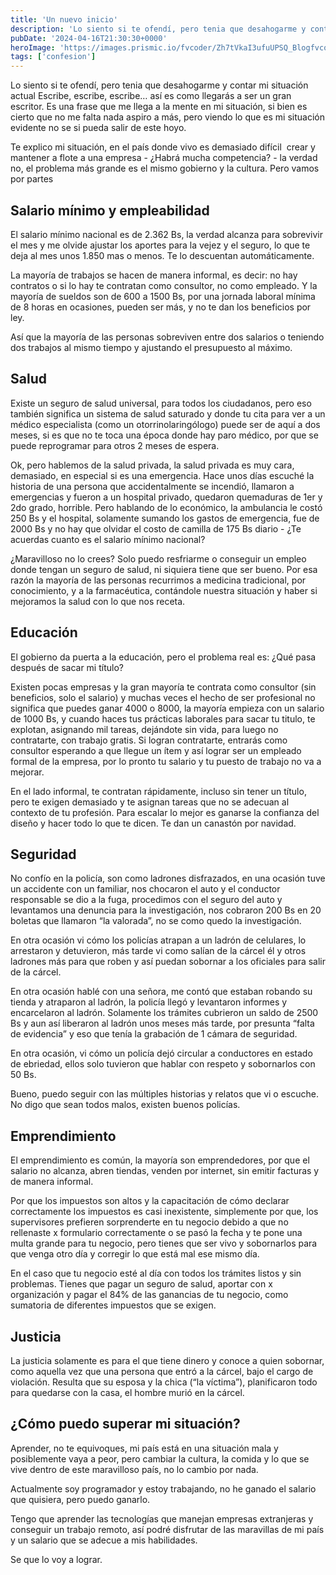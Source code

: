 ```yaml
---
title: 'Un nuevo inicio'
description: 'Lo siento si te ofendí, pero tenia que desahogarme y contar mi situación actual'
pubDate: '2024-04-16T21:30:30+0000'
heroImage: 'https://images.prismic.io/fvcoder/Zh7tVkaI3ufuUPSQ_Blogfvcoder.png?auto=format,compress'
tags: ['confesion']
---
```

Lo siento si te ofendí, pero tenia que desahogarme y contar mi situación actual
Escribe, escribe, escribe… así es como llegarás a ser un gran escritor. Es una frase que me llega a la mente en mi situación, si bien es cierto que no me falta nada aspiro a más, pero viendo lo que es mi situación evidente no se si pueda salir de este hoyo.

Te explico mi situación, en el país donde vivo es demasiado difícil  crear y mantener a flote a una empresa - ¿Habrá mucha competencia? - la verdad no, el problema más grande es el mismo gobierno y la cultura. Pero vamos por partes 

## Salario mínimo y empleabilidad

El salario mínimo nacional es de 2.362 Bs, la verdad alcanza para sobrevivir el mes y me olvide ajustar los aportes para la vejez y el seguro, lo que te deja al mes unos 1.850 mas o menos. Te lo descuentan automáticamente.

La mayoría de trabajos se hacen de manera informal, es decir: no hay contratos o si lo hay te contratan como consultor, no como empleado. Y la mayoría de sueldos son de 600 a 1500 Bs, por una jornada laboral mínima de 8 horas en ocasiones, pueden ser más, y no te dan los beneficios por ley.

Así que la mayoría de las personas sobreviven entre dos salarios o teniendo dos trabajos al mismo tiempo y ajustando el presupuesto al máximo.

## Salud

Existe un seguro de salud universal, para todos los ciudadanos, pero eso también significa un sistema de salud saturado y donde tu cita para ver a un médico especialista (como un otorrinolaringólogo) puede ser de aquí a dos meses, si es que no te toca una época donde hay paro médico, por que se puede reprogramar para otros 2 meses de espera.

Ok, pero hablemos de la salud privada, la salud privada es muy cara, demasiado, en especial si es una emergencia. Hace unos días escuché la historia de una persona que accidentalmente se incendió, llamaron a emergencias y fueron a un hospital privado, quedaron quemaduras de 1er y 2do grado, horrible. Pero hablando de lo económico, la ambulancia le costó 250 Bs y el hospital, solamente sumando los gastos de emergencia, fue de 2000 Bs y no hay que olvidar el costo de camilla de 175 Bs diario - ¿Te acuerdas cuanto es el salario mínimo nacional?

¿Maravilloso no lo crees? Solo puedo resfriarme o conseguir un empleo donde tengan un seguro de salud, ni siquiera tiene que ser bueno. Por esa razón la mayoría de las personas recurrimos a medicina tradicional, por conocimiento, y a la farmacéutica, contándole nuestra situación y haber si mejoramos la salud con lo que nos receta.

## Educación

El gobierno da puerta a la educación, pero el problema real es: ¿Qué pasa después de sacar mi título?

Existen pocas empresas y la gran mayoría te contrata como consultor (sin beneficios, solo el salario) y muchas veces el hecho de ser profesional no significa que puedes ganar 4000 o 8000, la mayoría empieza con un salario de 1000 Bs, y cuando haces tus prácticas laborales para sacar tu titulo, te explotan, asignando mil tareas, dejándote sin vida, para luego no contratarte, con trabajo gratis. Si logran contratarte, entrarás como consultor esperando a que llegue un ítem y así lograr ser un empleado formal de la empresa, por lo pronto tu salario y tu puesto de trabajo no va a mejorar.

En el lado informal, te contratan rápidamente, incluso sin tener un título, pero te exigen demasiado y te asignan tareas que no se adecuan al contexto de tu profesión. Para escalar lo mejor es ganarse la confianza del diseño y hacer todo lo que te dicen. Te dan un canastón por navidad.

## Seguridad

No confío en la policía, son como ladrones disfrazados, en una ocasión tuve un accidente con un familiar, nos chocaron el auto y el conductor responsable se dio a la fuga, procedimos con el seguro del auto y levantamos una denuncia para la investigación, nos cobraron 200 Bs en 20 boletas que llamaron “la valorada”, no se como quedo la investigación.

En otra ocasión vi cómo los policías atrapan a un ladrón de celulares, lo arrestaron y detuvieron, más tarde vi como salían de la cárcel él y otros ladrones más para que roben y así puedan sobornar a los oficiales para salir de la cárcel.

En otra ocasión hablé con una señora, me contó que estaban robando su tienda y atraparon al ladrón, la policía llegó y levantaron informes y encarcelaron al ladrón. Solamente los trámites cubrieron un saldo de 2500 Bs y aun así liberaron al ladrón unos meses más tarde, por presunta “falta de evidencia” y eso que tenía la grabación de 1 cámara de seguridad.

En otra ocasión, vi cómo un policía dejó circular a conductores en estado de ebriedad, ellos solo tuvieron que hablar con respeto y sobornarlos con 50 Bs.

Bueno, puedo seguir con las múltiples historias y relatos que vi o escuche. No digo que sean todos malos, existen buenos policías.

## Emprendimiento

El emprendimiento es común, la mayoría son emprendedores, por que el salario no alcanza, abren tiendas, venden por internet, sin emitir facturas y de manera informal.

Por que los impuestos son altos y la capacitación de cómo declarar correctamente los impuestos es casi inexistente, simplemente por que, los supervisores prefieren sorprenderte en tu negocio debido a que no rellenaste x formulario correctamente o se pasó la fecha y te pone una multa grande para tu negocio, pero tienes que ser vivo y sobornarlos para que venga otro día y corregir lo que está mal ese mismo día.

En el caso que tu negocio esté al día con todos los trámites listos y sin problemas. Tienes que pagar un seguro de salud, aportar con x organización y pagar el 84% de las ganancias de tu negocio, como sumatoria de diferentes impuestos que se exigen.

## Justicia

La justicia solamente es para el que tiene dinero y conoce a quien sobornar, como aquella vez que una persona que entró a la cárcel, bajo el cargo de violación. Resulta que su esposa y la chica (“la víctima”), planificaron todo para quedarse con la casa, el hombre murió en la cárcel. 

## ¿Cómo puedo superar mi situación?

Aprender, no te equivoques, mi país está en una situación mala y posiblemente vaya a peor, pero cambiar la cultura, la comida y lo que se vive dentro de este maravilloso país, no lo cambio por nada.

Actualmente soy programador y estoy trabajando, no he ganado el salario que quisiera, pero puedo ganarlo.

Tengo que aprender las tecnologías que manejan empresas extranjeras y conseguir un trabajo remoto, así podré disfrutar de las maravillas de mi país y un salario que se adecue a mis habilidades.

Se que lo voy a lograr.

